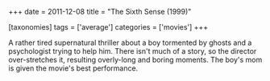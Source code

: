 +++
date = 2011-12-08
title = "The Sixth Sense (1999)"

[taxonomies]
tags = ['average']
categories = ['movies']
+++

A rather tired supernatural thriller about a boy tormented by ghosts and
a psychologist trying to help him. There isn't much of a story, so the
director over-stretches it, resulting overly-long and boring moments.
The boy's mom is given the movie's best performance.
